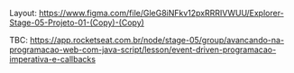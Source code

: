 Layout: https://www.figma.com/file/GleG8iNFkv12pxRRRIVWUU/Explorer-Stage-05-Projeto-01-(Copy)-(Copy)

TBC: https://app.rocketseat.com.br/node/stage-05/group/avancando-na-programacao-web-com-java-script/lesson/event-driven-programacao-imperativa-e-callbacks
